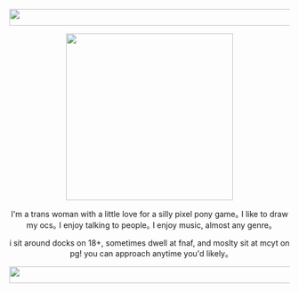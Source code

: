 <p align="center">
<img src="https://github.com/toyhouses/toyhouses/assets/123710059/8ef6a399-ade0-4893-8f39-87abe25764f7" width="1000" height="30![2tppzn (1)
00" border=""/>
</p>

<p align="center">
<img src="https://github.com/toyhouses/toyhouses/assets/123710059/be986d95-f202-4ea4-8fff-009c6f0a4a21" width="300" height="300![2tppzn (1)
00" border=""/>
</p>

<p align="center"> I'm a trans woman with a little love for a silly pixel pony game｡ I like to draw my ocs｡ I enjoy talking to people｡ I enjoy music, almost any genre｡</p>

<p align="center"> i sit around docks on 18+, sometimes dwell at fnaf, and moslty sit at mcyt on pg! you can approach anytime you'd likely｡</p>

<p align="center">
<img src="https://github.com/toyhouses/toyhouses/assets/123710059/8c81b0d3-02eb-4364-b7de-845e610c59fc" width="1000" height="30![2tppzn (1)
00" border=""/>
</p>
